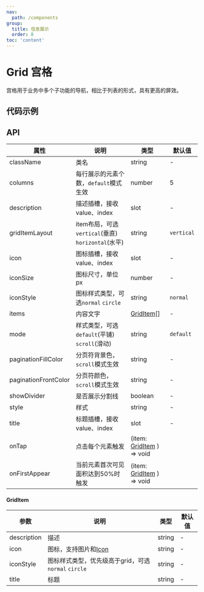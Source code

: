 ```yaml
---
nav:
  path: /components
group:
  title: 信息展示
  order: 8
toc: 'content'
---
```

# Grid 宫格

<code src="../../docs/components/compatibility.tsx" inline="true"></code>

宫格用于业务中多个子功能的导航，相比于列表的形式，具有更高的屏效。

## 代码示例
<code src='pages/Grid/index'></code>



## API
| 属性 | 说明 | 类型 | 默认值 |
| -----|-----|-----|-----|
| className | 类名| string | - |
| columns | 每行展示的元素个数，`default`模式生效 | number | 5 | 
| description | 描述插槽，接收value、index  | slot | - |
| gridItemLayout | item布局，可选`vertical`(垂直) `horizontal`(水平) | string | `vertical` | 
| icon | 图标插槽，接收value、index  | slot | - |
| iconSize | 图标尺寸，单位px | number | - |
| iconStyle | 图标样式类型，可选`normal` `circle` | string | `normal` |
| items | 内容文字 | [GridItem](#griditem)[] | - | 
| mode | 样式类型，可选`default`(平铺) `scroll`(滑动)  | string | `default` | 
| paginationFillColor | 分页符背景色，`scroll`模式生效 | string | - | 
| paginationFrontColor | 分页符颜色，`scroll`模式生效 | string | - | 
| showDivider | 是否展示分割线 | boolean | - |
| style | 样式 | string | - |
| title | 标题插槽，接收value、index  | slot | - |
| onTap | 点击每个元素触发 | (item: [GridItem](#griditem) ) => void |
| onFirstAppear | 当前元素首次可见面积达到50%时触发 | (item: [GridItem](#griditem) ) => void |


#### GridItem
| 参数 | 说明 | 类型 | 默认值 |
| -----|-----|-----|-----|
| description | 描述 | string | - |
| icon | 图标，支持图片和[Icon](./Icon)| string | - |
| iconStyle | 图标样式类型，优先级高于grid，可选`normal` `circle` | string | - |
| title | 标题 | string | - |
